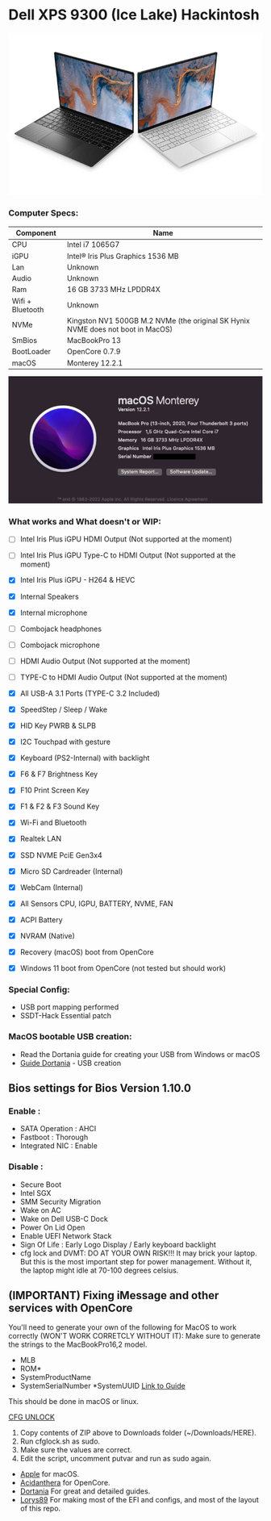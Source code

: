 # Dell XPS 9300 (Ice Lake) Hackintosh

![description](./dell-xps13-2020.jpeg)

### Computer Specs:

| Component        | Name                              |
| ---------------- | ---------------------------------- |
| CPU              | Intel i7 1065G7    |
| iGPU             | Intel® Iris Plus Graphics 1536 MB         |
| Lan              | Unknown                       |
| Audio            | Unknown                     |
| Ram              | 16 GB 3733 MHz LPDDR4X                |
| Wifi + Bluetooth | Unknown             |
| NVMe             | Kingston NV1 500GB M.2 NVMe (the original SK Hynix NVME does not boot in MacOS)     |
| SmBios           | MacBookPro 13                    |
| BootLoader       | OpenCore 0.7.9                     |
| macOS            | Monterey 12.2.1                      |


![screenshot](./Screenshot%202022-03-11%20at%2012.55.17.png)

### What works and What doesn't or WIP:

- [ ] Intel Iris Plus iGPU HDMI Output (Not supported at the moment)
- [ ] Intel Iris Plus iGPU Type-C to HDMI Output (Not supported at the moment)
- [x] Intel Iris Plus iGPU - H264 & HEVC
- [x] Internal Speakers
- [x] Internal microphone
- [ ]  Combojack headphones
- [ ] Combojack microphone
- [ ] HDMI Audio Output (Not supported at the moment)
- [ ] TYPE-C to HDMI Audio Output (Not supported at the moment)
- [x] All USB-A 3.1 Ports (TYPE-C 3.2 Included)
- [x] SpeedStep / Sleep / Wake
- [x] HID Key PWRB & SLPB 
- [x] I2C Touchpad with gesture
- [x] Keyboard (PS2-Internal) with backlight
- [x] F6 & F7 Brightness Key
- [x] F10 Print Screen Key
- [x] F1 & F2 & F3 Sound Key
- [x] Wi-Fi and Bluetooth
- [x] Realtek LAN
- [x] SSD NVME PciE Gen3x4
- [x] Micro SD Cardreader (Internal)
- [x] WebCam (Internal)
- [x] All Sensors CPU, IGPU, BATTERY, NVME, FAN
- [x] ACPI Battery
- [x] NVRAM (Native)
- [x] Recovery (macOS) boot from OpenCore
- [x] Windows 11 boot from OpenCore (not tested but should work)


### Special Config:

- USB port mapping performed
- SSDT-Hack Essential patch


### MacOS bootable USB creation:
- Read the Dortania guide for creating your USB from Windows or macOS
- [Guide Dortania](https://dortania.github.io/OpenCore-Install-Guide/installer-guide/) - USB creation


## Bios settings for Bios Version 1.10.0
### Enable :
* SATA Operation : AHCI
* Fastboot : Thorough
* Integrated NIC : Enable

### Disable : 
* Secure Boot
* Intel SGX
* SMM Security Migration
* Wake on AC
* Wake on Dell USB-C Dock
* Power On Lid Open
* Enable UEFI Network Stack
* Sign Of Life : Early Logo Display / Early keyboard backlight
* cfg lock and DVMT: DO AT YOUR OWN RISK!!! It may brick your laptop. But this is the most important step for power management. Without it, the laptop might idle at 70-100 degrees celsius.


## (IMPORTANT) Fixing iMessage and other services with OpenCore
You'll need to generate your own of the following for MacOS to work correctly (WON'T WORK CORRETCLY WITHOUT IT):
Make sure to generate the strings to the MacBookPro16,2 model.

* MLB
* ROM*
* SystemProductName
* SystemSerialNumber
*SystemUUID
[Link to Guide](https://dortania.github.io/OpenCore-Post-Install/universal/iservices.html#using-gensmbios)

This should be done in macOS or linux.

[CFG UNLOCK](CFG%20LOCK.zip)

1. Copy contents of ZIP above to Downloads folder (~/Downloads/HERE).
2. Run cfglock.sh as sudo.
3. Make sure the values are correct.
4. Edit the script, uncomment putvar and run as sudo again.


- [Apple](https://apple.com) for macOS.
- [Acidanthera](https://github.com/acidanthera) for OpenCore.
- [Dortania](https://dortania.github.io/OpenCore-Install-Guide/config-laptop.plist/icelake.html) For great and detailed guides.
- [Lorys89](https://github.com/Lorys89) For making most of the EFI and configs, and most of the layout of this repo.
